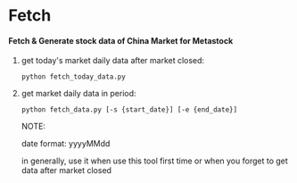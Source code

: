 # Fetch

#### Fetch &amp; Generate stock data of China Market for Metastock

1. get today's market daily data after market closed: 

	```
	python fetch_today_data.py
	```

2. get market daily data in period:

	```
	python fetch_data.py [-s {start_date}] [-e {end_date}]
	```
	
	NOTE:
	
	date format: yyyyMMdd

	in generally, use it when use this tool first time or when you forget to get data after market closed

